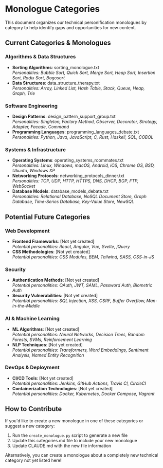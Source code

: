 # Monologue Categories

This document organizes our technical personification monologues by category to help identify gaps and opportunities for new content.

## Current Categories & Monologues

### Algorithms & Data Structures
- **Sorting Algorithms**: sorting_monologue.txt  
  *Personalities: Bubble Sort, Quick Sort, Merge Sort, Heap Sort, Insertion Sort, Radix Sort, Bogosort*
- **Data Structures**: data_structure_therapy.txt  
  *Personalities: Array, Linked List, Hash Table, Stack, Queue, Heap, Graph, Trie*

### Software Engineering
- **Design Patterns**: design_pattern_support_group.txt  
  *Personalities: Singleton, Factory Method, Observer, Decorator, Strategy, Adapter, Facade, Command*
- **Programming Languages**: programming_languages_debate.txt  
  *Personalities: Python, Java, JavaScript, C, Rust, Haskell, SQL, COBOL*

### Systems & Infrastructure
- **Operating Systems**: operating_systems_roommates.txt  
  *Personalities: Linux, Windows, macOS, Android, iOS, Chrome OS, BSD, Ubuntu, Windows XP*
- **Networking Protocols**: networking_protocols_dinner.txt  
  *Personalities: TCP, UDP, HTTP, HTTPS, DNS, DHCP, BGP, FTP, WebSocket*
- **Database Models**: database_models_debate.txt  
  *Personalities: Relational Database, NoSQL Document Store, Graph Database, Time-Series Database, Key-Value Store, NewSQL*

## Potential Future Categories

### Web Development
- **Frontend Frameworks**: [Not yet created]  
  *Potential personalities: React, Angular, Vue, Svelte, jQuery*
- **CSS Methodologies**: [Not yet created]  
  *Potential personalities: CSS Modules, BEM, Tailwind, SASS, CSS-in-JS*

### Security
- **Authentication Methods**: [Not yet created]  
  *Potential personalities: OAuth, JWT, SAML, Password Auth, Biometric Auth*
- **Security Vulnerabilities**: [Not yet created]  
  *Potential personalities: SQL Injection, XSS, CSRF, Buffer Overflow, Man-in-the-Middle*

### AI & Machine Learning
- **ML Algorithms**: [Not yet created]  
  *Potential personalities: Neural Networks, Decision Trees, Random Forests, SVMs, Reinforcement Learning*
- **NLP Techniques**: [Not yet created]  
  *Potential personalities: Transformers, Word Embeddings, Sentiment Analysis, Named Entity Recognition*

### DevOps & Deployment
- **CI/CD Tools**: [Not yet created]  
  *Potential personalities: Jenkins, GitHub Actions, Travis CI, CircleCI*
- **Containerization Technologies**: [Not yet created]  
  *Potential personalities: Docker, Kubernetes, Docker Compose, Vagrant*

## How to Contribute

If you'd like to create a new monologue in one of these categories or suggest a new category:

1. Run the `create_monologue.py` script to generate a new file
2. Update this categories.md file to include your new monologue
3. Update CLAUDE.md with the new file information

Alternatively, you can create a monologue about a completely new technical category not yet listed here!